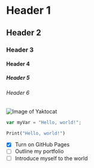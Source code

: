 # Header 1
## Header 2
### Header 3
#### Header 4
##### Header 5
###### Header 6

![Image of Yaktocat](https://octodex.github.com/images/yaktocat.png)

``` javascript
var myVar = "Hello, world!";
```
``` python
Print("Hello, world!")
```

- [x] Turn on GitHub Pages
- [ ] Outline my portfolio
- [ ] Introduce myself to the world
